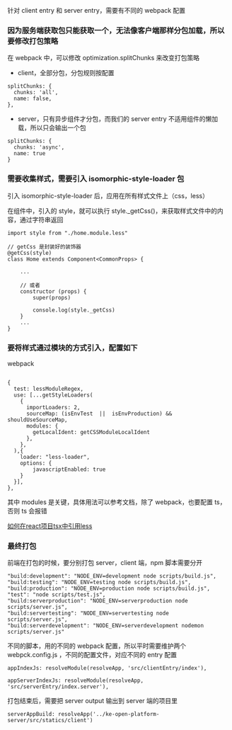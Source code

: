 针对 client entry 和 server entry，需要有不同的 webpack 配置

### 因为服务端获取包只能获取一个，无法像客户端那样分包加载，所以要修改打包策略

在 webpack 中，可以修改 optimization.splitChunks 来改变打包策略

- client，全部分包，分包规则按配置

```
splitChunks: {
  chunks: 'all',
  name: false,
},
```

- server，只有异步组件才分包，而我们的 server entry 不适用组件的懒加载，所以只会输出一个包

```
splitChunks: {
  chunks: 'async',
  name: true
}
```

### 需要收集样式，需要引入 isomorphic-style-loader 包

引入 isomorphic-style-loader 后，应用在所有样式文件上（css，less）

在组件中，引入的 style，就可以执行 style._getCss()，来获取样式文件中的内容，通过字符串返回

```
import style from "./home.module.less"

// getCss 是封装好的装饰器
@getCss(style)
class Home extends Component<CommonProps> {

    ...
    
    // 或者
    constructor (props) {
        super(props)
        
        console.log(style._getCss)
    }
    ...
}
```

### 要将样式通过模块的方式引入，配置如下

webpack

```

{
  test: lessModuleRegex,
  use: [...getStyleLoaders(
    {
      importLoaders: 2,
      sourceMap: (isEnvTest  ||  isEnvProduction) && shouldUseSourceMap,
      modules: { 
        getLocalIdent: getCSSModuleLocalIdent
      },
    },
  ),{
    loader: "less-loader",
    options: {
        javascriptEnabled: true
    }
  }],
},
```

其中 modules 是关键，具体用法可以参考文档，除了 webpack，也要配置 ts，否则 ts 会报错

<a href="https://github.com/HanLess/experience/blob/master/js/%E5%A6%82%E4%BD%95%E5%9C%A8react%E9%A1%B9%E7%9B%AEtsx%E4%B8%AD%E5%BC%95%E7%94%A8less.md">如何在react项目tsx中引用less</a>

### 最终打包

前端在打包的时候，要分别打包 server，client 端，npm 脚本需要分开

```
"build:development": "NODE_ENV=development node scripts/build.js",
"build:testing": "NODE_ENV=testing node scripts/build.js",
"build:production": "NODE_ENV=production node scripts/build.js",
"test": "node scripts/test.js",
"build:serverproduction": "NODE_ENV=serverproduction node scripts/server.js",
"build:servertesting": "NODE_ENV=servertesting node scripts/server.js",
"build:serverdevelopment": "NODE_ENV=serverdevelopment nodemon scripts/server.js"
```

不同的脚本，用的不同的 webpack 配置，所以平时需要维护两个 webpck.config.js ，不同的配置文件，对应不同的 entry 配置

```
appIndexJs: resolveModule(resolveApp, 'src/clientEntry/index'),

appServerIndexJs: resolveModule(resolveApp, 'src/serverEntry/index.server'),

```

打包结束后，需要把 server output 输出到 server 端的项目里

```
serverAppBuild: resolveApp('../ke-open-platform-server/src/statics/client')

```

